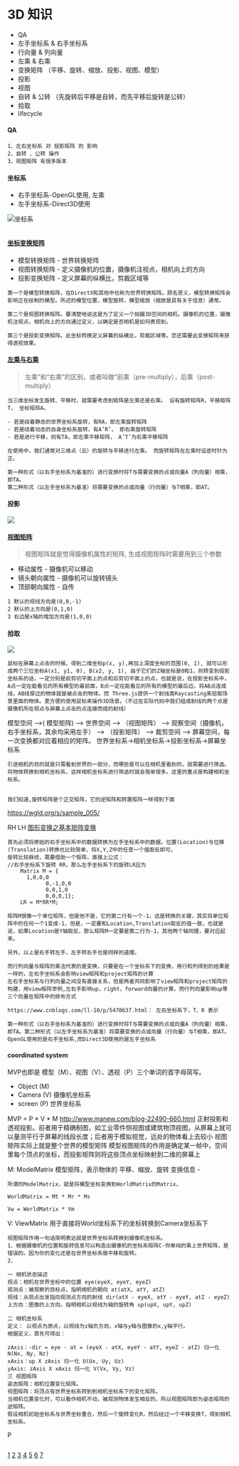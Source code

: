 # 3D 知识

- QA
- 左手坐标系 & 右手坐标系
- 行向量 & 列向量
- 左乘 & 右乘
- 变换矩阵 （平移、旋转、缩放、投影、视图、模型）
- 投影
- 视图
- 自转 & 公转 （先旋转后平移是自转，而先平移后旋转是公转）
- 拾取 
- lifecycle

#### QA
```
1、左右坐标系 对 投影矩阵 的 影响
2、自转 、公转 操作
3、视图矩阵 有很多版本
```

#### 坐标系
- 右手坐标系-OpenGL使用, 左乘
- 左手坐标系-Direct3D使用

![坐标系](../20161108220734667.jpg)

```

```

#### [坐标变换矩阵](https://wgld.org/d/webgl/w013.html)
- 模型转换矩阵 - 世界转换矩阵
- 视图转换矩阵 - 定义摄像机的位置，摄像机注视点，相机向上的方向
- 投影变换矩阵 - 定义屏幕的纵横比，剪裁区域等
```
第一个是模型转换矩阵，在DirectX和其他中也称为世界转换矩阵。顾名思义，模型转换矩阵会影响正在绘制的模型。所述的模型位置，模型旋转，模型缩放（缩放是具有关于信息）通常。

第二个是视图转换矩阵。要清楚地说这是为了定义一个拍摄3D空间的相机。摄像机的位置，摄像机注视点，相机向上的方向通过定义，以确定是否相机是如何表现到。

第三个是投影变换矩阵。此坐标转换定义屏幕的纵横比，剪裁区域等。您还需要此变换矩阵来获得透视效果。
```


#### [左乘与右乘](https://blog.csdn.net/miaomiaoyuan/article/details/54973363)
> 左乘”和“右乘”的区别，或者叫做“前乘（pre-multiply），后乘（post-multiply）
```
当三维坐标发生旋转、平移时，就需要考虑到矩阵是左乘还是右乘。 设有旋转矩阵R，平移矩阵T， 坐标矩阵A。

- 若是绕着静态的世界坐标系旋转，有RA，即左乘旋转矩阵 
- 若是绕着动态的自身坐标系旋转，有A’R’， 即右乘旋转矩阵 
- 若是进行平移，则有TA，即左乘平移矩阵， A’T’为右乘平移矩阵

在使用中，我们通常对三维点（云）的旋转与平移进行左乘。 而旋转矩阵在左乘时设逆时针为正。 

第一种形式（以右手坐标系为基准的）进行变换时将T与需要变换的点或向量A（列向量）相乘，即TA。
第二种形式（以左手坐标系为基准）将需要变换的点或向量（行向量）与T相乘，即AT。
```


#### 投影

![](../fig1_category.jpg)


#### [视图矩阵](https://www.web-tinker.com/article/20177.html)
> 视图矩阵就是觉得摄像机属性的矩阵, 生成视图矩阵时需要用到三个参数

- 移动属性 - 摄像机可以移动
- 镜头朝向属性 - 摄像机可以旋转镜头
- 顶部朝向属性 - 自传

```
1 默认的视线方向是(0,0,-1)
2 默认的上方向是(0,1,0)
3 右边是x轴的增加方向是(1,0,0)
```

#### 拾取
![](../ray.png)
```
鼠标在屏幕上点击的时候，得到二维坐标p(x, y),再加上深度坐标的范围(0, 1), 就可以形成两个三位坐标A(x1, y1, 0), B(x2, y, 1), 由于它们的Z轴坐标是0和1，则转变到投影坐标系的话，一定分别是前剪切平面上的点和后剪切平面上的点，也就是说，在投影坐标系中，A点一定在能看见的所有模型的最前面，B点一定在能看见的所有的模型的最后边，将AB点连成线，AB线穿过的物体就是被点击的物体。而 Three.js提供一个射线类Raycasting来拾取场景里面的物体。更方便的使用鼠标来操作3D场景。（不过在实际代码中我们组成射线的两个点是摄像机所在视点与屏幕上点击的点连接而成的射线）
```

模型空间 –>( 模型矩阵) –> 世界空间 –> （视图矩阵） –> 观察空间（摄像机，右手坐标系，其余均采用左手） –> （投影矩阵） –> 裁剪空间 –> 屏幕空间，每一次变换都对应着相应的矩阵。
世界坐标系->相机坐标系->投影坐标系->屏幕坐标系
```
引进相机的目的就是只需看到世界的一部分，而哪些是可以在相机里看到的，就需要进行筛选。将物体转换到相机坐标系，这样相机坐标系进行筛选时就会简单很多。这里的重点是构建相机坐标系。


我们知道,旋转矩阵是个正交矩阵，它的逆矩阵和转置矩阵一样得到下面
```

https://wgld.org/s/sample_005/

RH
LH
[图形变换之基本矩阵变换](https://www.cnblogs.com/ll-10/p/5470637.html)
```
首先必须将原始的右手坐标系中的数据转换为左手坐标系中的数据，位置(Location)与位移(Translation)转换也比较简单，将X,Y,Z中的任意一个值取反即可。
旋转比较麻烦，需要借助一个矩阵，直接上公式：
//右手坐标系下旋转 RR，那么左手坐标系下的旋转LR应为
	Matrix M = {
      1,0,0,0
			0,-1,0,0
			0,0,1,0
			0,0,0,1};
	LR = M*RR*M;

矩阵M很像一个单位矩阵，但是他不是，它的第二行有一个-1，这是转换的关键，其实将单位矩阵中的任何一个1变成-1，但是，一定要和Location,Translation取反的值一致，也就是说，如果Location是Y轴取反，那么矩阵M一定要是第二行为-1，其他两个轴同理，要对应起来。

另外，以上是右手转左手，左手转右手也是同样的道理。

而行列向量与矩阵的乘法代表的是变换，只要是在一个坐标系下的变换，用行和列得到的结果是一样的，左右手坐标系会影响view矩阵和project矩阵的计算
左右手坐标系与行列向量之间没有直接关系，但是两者共同影响了view矩阵和project矩阵的构建，用view矩阵举例,左右手影响up，right，forward向量的计算，而行列向量影响up等三个向量在矩阵中的排布方式

https://www.cnblogs.com/ll-10/p/5470637.html： 左右坐标系下，T、R 表示

第一种形式（以右手坐标系为基准的）进行变换时将T与需要变换的点或向量A（列向量）相乘，即TA。第二种形式（以左手坐标系为基准）将需要变换的点或向量（行向量）与T相乘，即AT。
OpenGL使用的是右手坐标系,而Direct3D使用的是左手坐标系
```

#### coordinated system
MVP也即是 模型（M）、视图（V）、透视（P）三个单词的首字母简写。

- Object (M)
- Camera (V) 摄像机坐标系
- screen (P) 世界坐标系

MVP = P * V * M
http://www.manew.com/blog-22490-660.html
正射投影和透视投影。前者用于精确制图，如工业零件侧视图或建筑物顶视图，从屏幕上就可以量测平行于屏幕的线段长度；后者用于模拟视觉，远处的物体看上去较小
视图矩阵实际上就是整个世界的模型矩阵
模型视图矩阵的作用是确定某一帧中，空间里每个顶点的坐标，而投影矩阵则将这些顶点坐标映射到二维的屏幕上

M: ModelMatrix 模型矩阵，表示物体的 平移、缩放、旋转 变换信息 - 
```
所谓的ModelMatrix，就是将模型坐标变换到WorldMatrix的Matrix，

WorldMatrix = Mt * Mr * Ms

Vw = WorldMatrix * Vm
```
V: ViewMatrix 用于直接将World坐标系下的坐标转换到Camera坐标系下
```
视图矩阵作用一句话简明表达就是世界坐标系转换到摄像机坐标系。
1、根据摄像机的位置和旋转信息可以构造出摄像机的坐标系矩阵C-你单纯的乘上世界矩阵，是错误的。因为你的变化还是在世界坐标系做平移和旋转。
2、

一 相机状态描述
视点：相机在世界坐标中的位置 eye(eyeX, eyeY, eyeZ)
观测点：被观察的目标点，指明相机的朝向 at(atX, atY, atZ)
视线：从视点出发指向观测点方向的射线 dir(atX - eyeX, atY - eyeY, atZ - eyeZ)
上方向：图像的上方向，指明相机以视线为轴的旋转角 up(upX, upY, upZ)

二 相机坐标系
定义： 以视点为原点，以视线为z轴负方向，x轴与y轴与图像的x,y轴平行。
根据定义，首先可得出：

zAxis：-dir = eye - at = (eyeX - atX, eyeY - atY, eyeZ - atZ) 归一化 N(Nx, Ny, Nz)
xAxis：up X zAxis 归一化 U(Ux, Uy, Uz)
yAxis: zAxis X xAxis 归一化 V(Vx, Vy, Vz)
三 视图矩阵
姿态矩阵：相机位置变化矩阵。
视图矩阵：将顶点有世界坐标系转到到相机坐标系下的变化矩阵。
当相机位置变化时，可以看作相机不动，被观测物体发生相反的，所以视图矩阵即为姿态矩阵的逆矩阵。
假设相机初始坐标系与世界坐标重合，然后一个旋转变化R，然后经过一个平移变换T，得到相机坐标系。
```
P
```
```

[1](https://blog.csdn.net/u012419410/article/details/41980895)
[2](https://blog.csdn.net/xufeng0991/article/details/75949931)
[3](https://blog.csdn.net/zb1165048017/article/details/71104241)
[4](https://www.cnblogs.com/wbaoqing/p/5422974.html)
[5](https://www.cnblogs.com/ll-10/p/5470637.html)
[6](http://www.cnblogs.com/shanhaobo/articles/1065380.html)
[7](https://www.cnblogs.com/edwardloveyou/p/8120533.html)